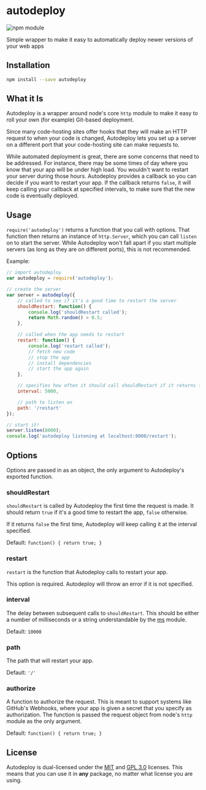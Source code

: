 autodeploy
==========
![npm module](https://nodei.co/npm/autodeploy.png?downloads=true)

Simple wrapper to make it easy to automatically deploy newer versions of your web apps

## Installation
```bash
npm install --save autodeploy
```

## What it Is
Autodeploy is a wrapper around node's core `http` module to make it easy to
roll your own (for example) Git-based deployment.

Since many code-hosting sites offer hooks that they will make an HTTP request to
when your code is changed, Autodeploy lets you set up a server on a different
port that your code-hosting site can make requests to.

While automated deployment is great, there are some concerns that need to be
addressed. For instance, there may be some times of day where you know that your
app will be under high load. You wouldn't want to restart your server during
those hours. Autodeploy provides a callback so you can decide if you want to
restart your app. If the callback returns `false`, it will keep calling your
callback at specified intervals, to make sure that the new code is eventually
deployed.

## Usage
`require('autodeploy')` returns a function that you call with options. That
function then returns an instance of `http.Server`, which you can call `listen`
on to start the server. While Autodeploy won't fall apart if you start multiple
servers (as long as they are on different ports), this is not recommended.

Example:
```js
// import autodeploy
var autodeploy = require('autodeploy');

// create the server
var server = autodeploy({
    // called to see if it's a good time to restart the server
    shouldRestart: function() {
        console.log('shouldRestart called');
        return Math.random() > 0.5;
    },

    // called when the app needs to restart
    restart: function() {
        console.log('restart called');
        // fetch new code
        // stop the app
        // install dependencies
        // start the app again
    },

    // specifies how often it should call shouldRestart if it returns false the first time
    interval: 5000,

    // path to listen on
    path: '/restart'
});

// start it!
server.listen(8000);
console.log('autodeploy listening at localhost:8000/restart');
```

## Options
Options are passed in as an object, the only argument to Autodeploy's exported
function.

### shouldRestart
`shouldRestart` is called by Autodeploy the first time the request is made. It
should return `true` if it's a good time to restart the app, `false` otherwise.

If it returns `false` the first time, Autodeploy will keep calling it at the
interval specified.

Default: `function() { return true; }`

### restart
`restart` is the function that Autodeploy calls to restart your app.

This option is required. Autodeploy will throw an error if it is not specified.

### interval
The delay between subsequent calls to `shouldRestart`. This should be either a
number of milliseconds or a string understandable by the
[ms](http://npmjs.com/package/ms) module.

Default: `10000`

### path
The path that will restart your app.

Default: `'/'`

### authorize
A function to authorize the request. This is meant to support systems like
GitHub's Webhooks, where your app is given a secret that you specify as
authorization. The function is passed the request object from node's `http`
module as the only argument.

Default: `function() { return true; }`

## License
Autodeploy is dual-licensed under the
[MIT](http://www.opensource.org/licenses/mit-license.php) and
[GPL 3.0](http://www.opensource.org/licenses/gpl-3.0.html) licenses. This means
that you can use it in **any** package, no matter what license you are using.
